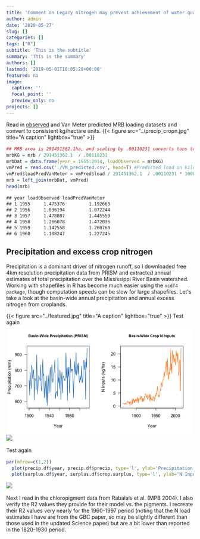 ```yaml
---
title: 'Comment on Legacy nitrogen may prevent achievement of water quallity goals in the Gulf of Mexico'
author: admin
date: '2020-05-27'
slug: []
categories: []
tags: ["R"]
subtitle: 'This is the subtitle'
summary: 'This is the summary'
authors: []
lastmod: '2019-05-01T10:05:28+00:00'
featured: no
image:
  caption: ''
  focal_point: ''
  preview_only: no
projects: []
---
```


Read in <a href="https://cfpub.epa.gov/roe/indicator.cfm?i=33">observed</a> and Van Meter predicted MRB loading datasets and convert to consistent kg/hectare units.
{{< figure src="../precip_cropn.jpg" title="A caption" lightbox="true" >}}

``` r
## MRB area is 291451362.1ha, and scaling by .00110231 converts tons to kg
mrbKG = mrb / 291451362.1  / .00110231
mrbDat = data.frame(year = 1955:2014, loadObserved = mrbKG)
vmPred = read.csv('./VM_predicted.csv', head=T) #Predicted load in kilotons
vmPred$loadPredVanMeter = vmPred$load / 291451362.1  / .00110231 * 1000 # convert to kg/ha
mrb = left_join(mrbDat, vmPred) 
head(mrb)
```

    ## year loadObserved loadPredVanMeter
    ## 1 1955     1.475376         1.192663
    ## 2 1956     1.036194         1.072244
    ## 3 1957     1.478807         1.445550
    ## 4 1958     1.266078         1.472036
    ## 5 1959     1.142558         1.260760
    ## 6 1960     1.108247         1.227245

## Precipitation and excess crop nitrogen
Precipitation is a dominant driver of nitrogen runoff, so I downloaded free 4km resolution precipitation data from PRISM and extracted annual estimates of total precipitation over the Mississippi River Basin watershed. Working with shapefiles in R has become much easier using the `ncdf4 package`, though computation speeds can be slow for large shapefiles. Let's take a look at the basin-wide annual precipitation and annual excess nitrogen from croplands.

{{< figure src="../featured.jpg" title="A caption" lightbox="true" >}}
Test again
![](../../../static/img/precip_cropn.png)
![](../../../../static/img/precip_cropn.png)


Test again
``` r
par(mfrow=c(1,2))
  plot(precip.df$year, precip.df$precip, type='l', ylab='Precipitation (mm)', xlab='Year', las=1, col='#1175BE',    lwd=1.5, main='Basin-Wide Precipitation (PRISM)', cex.main=.9)
  plot(surplus.df$year, surplus.df$crop.surplus, type='l', ylab='N Inputs (kg/ha)', xlab='Year', las=1, col='#FD8B25', lwd=1.5, main='Basin-Wide Crop N Inputs', cex.main=.9)
```

![](../precip_cropn.png)

Next I read in the chloropigment data from Rabalais et al. (MPB 2004). I also verify the R2 values they provide for their model vs. the pigments. I recreate their R2 values very nearly for the 1960-1997 period (noting that the N load estimates I have are from the GBC paper, so may be slightly different than those used in the updated Science paper) but are a bit lower than reported in the 1820-1930 period.



